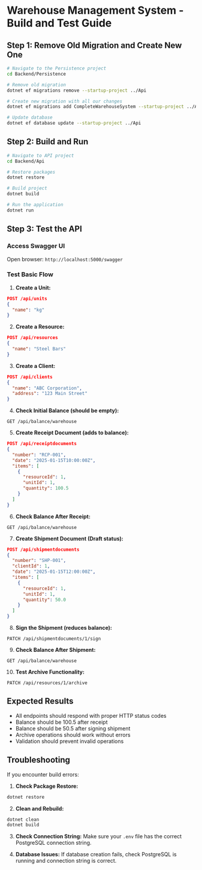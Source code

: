 # Warehouse Management System - Build and Test Guide

## Step 1: Remove Old Migration and Create New One

```bash
# Navigate to the Persistence project
cd Backend/Persistence

# Remove old migration
dotnet ef migrations remove --startup-project ../Api

# Create new migration with all our changes
dotnet ef migrations add CompleteWarehouseSystem --startup-project ../Api

# Update database
dotnet ef database update --startup-project ../Api
```

## Step 2: Build and Run

```bash
# Navigate to API project
cd Backend/Api

# Restore packages
dotnet restore

# Build project
dotnet build

# Run the application
dotnet run
```

## Step 3: Test the API

### Access Swagger UI
Open browser: `http://localhost:5000/swagger`

### Test Basic Flow

1. **Create a Unit:**
```json
POST /api/units
{
  "name": "kg"
}
```

2. **Create a Resource:**
```json
POST /api/resources
{
  "name": "Steel Bars"
}
```

3. **Create a Client:**
```json
POST /api/clients
{
  "name": "ABC Corporation",
  "address": "123 Main Street"
}
```

4. **Check Initial Balance (should be empty):**
```
GET /api/balance/warehouse
```

5. **Create Receipt Document (adds to balance):**
```json
POST /api/receiptdocuments
{
  "number": "RCP-001",
  "date": "2025-01-15T10:00:00Z",
  "items": [
    {
      "resourceId": 1,
      "unitId": 1,
      "quantity": 100.5
    }
  ]
}
```

6. **Check Balance After Receipt:**
```
GET /api/balance/warehouse
```

7. **Create Shipment Document (Draft status):**
```json
POST /api/shipmentdocuments
{
  "number": "SHP-001",
  "clientId": 1,
  "date": "2025-01-15T12:00:00Z",
  "items": [
    {
      "resourceId": 1,
      "unitId": 1,
      "quantity": 50.0
    }
  ]
}
```

8. **Sign the Shipment (reduces balance):**
```
PATCH /api/shipmentdocuments/1/sign
```

9. **Check Balance After Shipment:**
```
GET /api/balance/warehouse
```

10. **Test Archive Functionality:**
```
PATCH /api/resources/1/archive
```

## Expected Results

- All endpoints should respond with proper HTTP status codes
- Balance should be 100.5 after receipt
- Balance should be 50.5 after signing shipment
- Archive operations should work without errors
- Validation should prevent invalid operations

## Troubleshooting

If you encounter build errors:

1. **Check Package Restore:**
```bash
dotnet restore
```

2. **Clean and Rebuild:**
```bash
dotnet clean
dotnet build
```

3. **Check Connection String:**
Make sure your `.env` file has the correct PostgreSQL connection string.

4. **Database Issues:**
If database creation fails, check PostgreSQL is running and connection string is correct.
